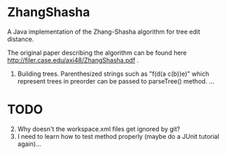 ZhangShasha
===========

A Java implementation of the Zhang-Shasha algorithm for tree edit distance.

The original paper describing the algorithm can be found here http://filer.case.edu/axi48/ZhangShasha.pdf .

1. Building trees.
Parenthesized strings such as "f(d(a c(b))e)" which represent trees in preorder can be passed to parseTree() method.
...

TODO
====

2. Why doesn't the workspace.xml files get ignored by git?
3. I need to learn how to test method properly (maybe do a JUnit tutorial again)...

